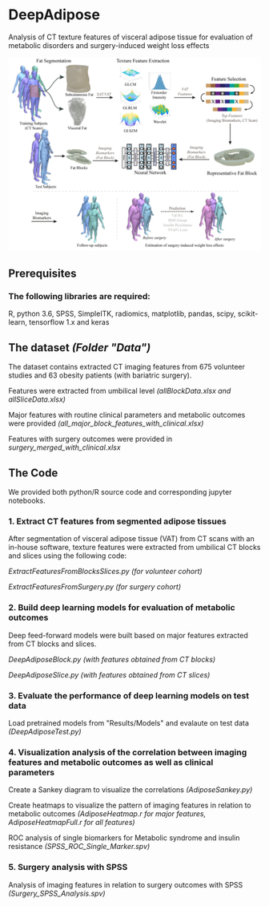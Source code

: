 # DeepAdipose
Analysis of CT texture features of visceral adipose tissue for evaluation of metabolic disorders and surgery-induced weight loss effects

![](/diagram.png)

## Prerequisites

### The following libraries are required:

R, python 3.6, SPSS, SimpleITK, radiomics, matplotlib, pandas, scipy, scikit-learn, tensorflow 1.x and keras

## The dataset _(Folder "Data")_

The dataset contains extracted CT imaging features from 675 volunteer studies and 63 obesity patients (with bariatric surgery).

Features were extracted from umbilical level _(allBlockData.xlsx and allSliceData.xlsx)_

Major features with routine clinical parameters and metabolic outcomes were provided _(all_major_block_features_with_clinical.xlsx)_

Features with surgery outcomes were provided in _surgery_merged_with_clinical.xlsx_

## The Code

We provided both python/R source code and corresponding jupyter notebooks.

### 1. Extract CT features from segmented adipose tissues

After segmentation of visceral adipose tissue (VAT) from CT scans with an in-house software, texture features were extracted from umbilical CT blocks and slices using the following code:

_ExtractFeaturesFromBlocksSlices.py (for volunteer cohort)_

_ExtractFeaturesFromSurgery.py (for surgery cohort)_

### 2. Build deep learning models for evaluation of metabolic outcomes

Deep feed-forward models were built based on major features extracted from CT blocks and slices.

_DeepAdiposeBlock.py (with features obtained from CT blocks)_

_DeepAdiposeSlice.py (with features obtained from CT slices)_

### 3. Evaluate the performance of deep learning models on test data

Load pretrained models from "Results/Models" and evalaute on test data _(DeepAdiposeTest.py)_

### 4. Visualization analysis of the correlation between imaging features and metabolic outcomes as well as clinical parameters

Create a Sankey diagram to visualize the correlations _(AdiposeSankey.py)_

Create heatmaps to visualize the pattern of imaging features in relation to metabolic outcomes _(AdiposeHeatmap.r for major features, AdiposeHeatmapFull.r for all features)_

ROC analysis of single biomarkers for Metabolic syndrome and insulin resistance _(SPSS_ROC_Single_Marker.spv)_

### 5. Surgery analysis with SPSS

Analysis of imaging features in relation to surgery outcomes with SPSS _(Surgery_SPSS_Analysis.spv)_
